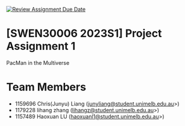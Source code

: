 [![Review Assignment Due Date](https://classroom.github.com/assets/deadline-readme-button-8d59dc4de5201274e310e4c54b9627a8934c3b88527886e3b421487c677d23eb.svg)](https://classroom.github.com/a/l7Jqvftw)
# [SWEN30006 2023S1] Project Assignment 1
PacMan in the Multiverse
# Team Members
- 1159696 Chris(Junyu) Liang (junyliang@student.unimelb.edu.au>)
- 1179228 lihang zhang (lihangz@student.unimelb.edu.au>)
- 1157489 Haoxuan LU (haoxuanl1@student.unimelb.edu.au>)
